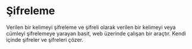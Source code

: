 # Şifreleme
Verilen bir kelimeyi şifreleme ve şifreli olarak verilen bir kelimeyi veya cümleyi şifrelemeye yarayan basit, web üzerinde çalışan bir araçtır. Kendi içinde şifreler ve şifreleri çözer.
